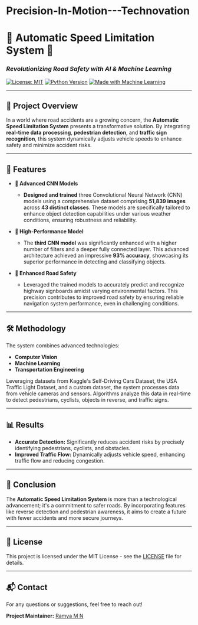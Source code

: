 # Precision-In-Motion---Technovation
# 🚗 **Automatic Speed Limitation System** 🚦

### *Revolutionizing Road Safety with AI & Machine Learning*

[![License: MIT](https://img.shields.io/badge/License-MIT-yellow.svg)](https://opensource.org/licenses/MIT)
[![Python Version](https://img.shields.io/badge/python-3.x-blue.svg)](https://www.python.org/downloads/)
[![Made with Machine Learning](https://img.shields.io/badge/Machine%20Learning%20with-Python%20%26%20TensorFlow-green)](https://www.tensorflow.org/)

---

## 🌟 **Project Overview**

In a world where road accidents are a growing concern, the **Automatic Speed Limitation System** presents a transformative solution. By integrating **real-time data processing**, **pedestrian detection**, and **traffic sign recognition**, this system dynamically adjusts vehicle speeds to enhance safety and minimize accident risks.

---

## 🚀 **Features**

- **🧠 Advanced CNN Models**
  - **Designed and trained** three Convolutional Neural Network (CNN) models using a comprehensive dataset comprising **51,839 images** across **43 distinct classes**. These models are specifically tailored to enhance object detection capabilities under various weather conditions, ensuring robustness and reliability.

- **🎯 High-Performance Model**
  - The **third CNN model** was significantly enhanced with a higher number of filters and a deeper fully connected layer. This advanced architecture achieved an impressive **93% accuracy**, showcasing its superior performance in detecting and classifying objects.

- **🚦 Enhanced Road Safety**
  - Leveraged the trained models to accurately predict and recognize highway signboards amidst varying environmental factors. This precision contributes to improved road safety by ensuring reliable navigation system performance, even in challenging conditions.

---

## 🛠 **Methodology**

The system combines advanced technologies:
- **Computer Vision**
- **Machine Learning**
- **Transportation Engineering**

Leveraging datasets from Kaggle's Self-Driving Cars Dataset, the USA Traffic Light Dataset, and a custom dataset, the system processes data from vehicle cameras and sensors. Algorithms analyze this data in real-time to detect pedestrians, cyclists, objects in reverse, and traffic signs.

---

## 📊 **Results**

- **Accurate Detection:** Significantly reduces accident risks by precisely identifying pedestrians, cyclists, and obstacles.
- **Improved Traffic Flow:** Dynamically adjusts vehicle speed, enhancing traffic flow and reducing congestion.

---

## 🔮 **Conclusion**

The **Automatic Speed Limitation System** is more than a technological advancement; it's a commitment to safer roads. By incorporating features like reverse detection and pedestrian awareness, it aims to create a future with fewer accidents and more secure journeys.

---

## 📝 **License**

This project is licensed under the MIT License - see the [LICENSE](LICENSE) file for details.

---

## 📬 **Contact**

For any questions or suggestions, feel free to reach out!

**Project Maintainer:** [Ramya M N](https://github.com/RamyaMN28)  


